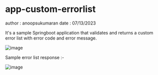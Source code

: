 # app-custom-errorlist

author : anoopsukumaran
date   : 07/13/2023

It's a sample Springboot application that validates and returns a custom error list with error code and error message.

![image](https://github.com/anoopsukumaran/app-custom-errorlist/assets/31379606/7ef27743-9d8b-42b0-a508-8d1c134b22e6)

Sample error list response :-

![image](https://github.com/anoopsukumaran/app-custom-errorlist/assets/31379606/89cf9d9d-b80e-47a6-adda-726c7c1ce4a3)


